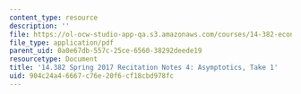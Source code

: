 ```yaml
---
content_type: resource
description: ''
file: https://ol-ocw-studio-app-qa.s3.amazonaws.com/courses/14-382-econometrics-spring-2017/904c24a46667c76e20f6cf18cbd978fc_MIT_14_382S17_rec4.pdf
file_type: application/pdf
parent_uid: 0a0e67db-557c-25ce-6560-38292deede19
resourcetype: Document
title: '14.382 Spring 2017 Recitation Notes 4: Asymptotics, Take 1'
uid: 904c24a4-6667-c76e-20f6-cf18cbd978fc
---
```

